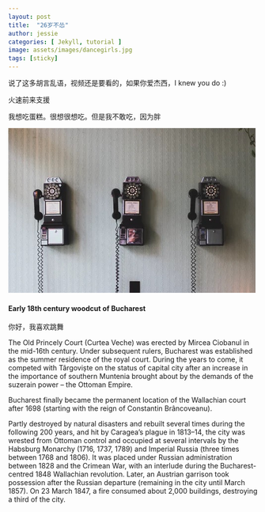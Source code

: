 ```yaml
---
layout: post
title:  "26岁不怂"
author: jessie
categories: [ Jekyll, tutorial ]
image: assets/images/dancegirls.jpg
tags: [sticky]
---
```


说了这多胡言乱语，视频还是要看的，如果你爱杰西，I knew you do :)


火速前来支援

我想吃蛋糕。很想很想吃。但是我不敢吃，因为胖

![walking](/assets/images/WechatIMG2437.jpeg)

#### Early 18th century woodcut of Bucharest

你好，我喜欢跳舞

The Old Princely Court (Curtea Veche) was erected by Mircea Ciobanul in the mid-16th century. Under subsequent rulers, Bucharest was established as the summer residence of the royal court. During the years to come, it competed with Târgoviște on the status of capital city after an increase in the importance of southern Muntenia brought about by the demands of the suzerain power – the Ottoman Empire.

Bucharest finally became the permanent location of the Wallachian court after 1698 (starting with the reign of Constantin Brâncoveanu).

Partly destroyed by natural disasters and rebuilt several times during the following 200 years, and hit by Caragea’s plague in 1813–14, the city was wrested from Ottoman control and occupied at several intervals by the Habsburg Monarchy (1716, 1737, 1789) and Imperial Russia (three times between 1768 and 1806). It was placed under Russian administration between 1828 and the Crimean War, with an interlude during the Bucharest-centred 1848 Wallachian revolution. Later, an Austrian garrison took possession after the Russian departure (remaining in the city until March 1857). On 23 March 1847, a fire consumed about 2,000 buildings, destroying a third of the city.